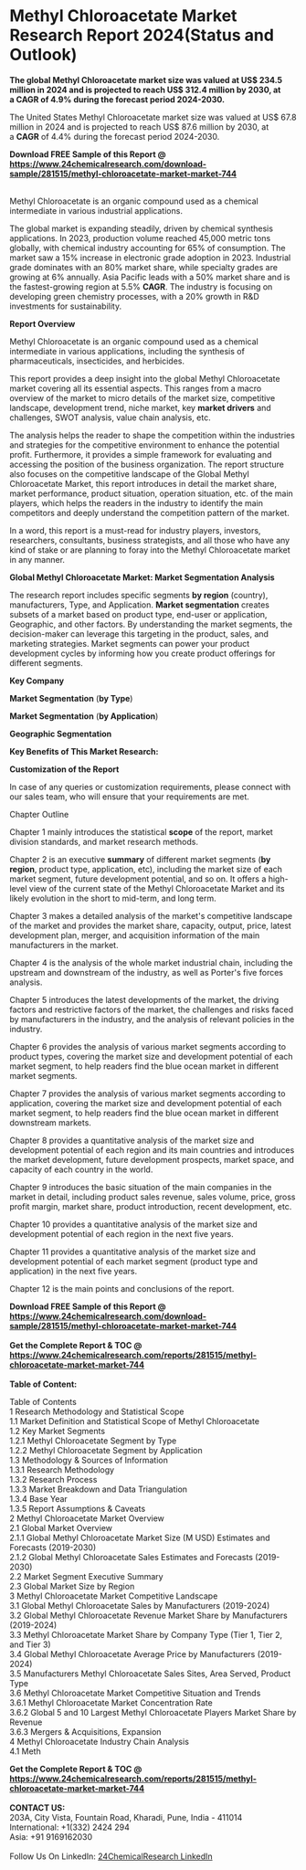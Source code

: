 <h1>Methyl Chloroacetate Market Research Report 2024(Status and Outlook)</h1><p><strong>The global Methyl Chloroacetate market size was valued at US$ 234.5 million in 2024 and is projected to reach US$ 312.4 million by 2030, at a CAGR of 4.9% during the forecast period 2024-2030.</strong></p><p>
</p><p>The United States Methyl Chloroacetate market size was valued at US$ 67.8 million in 2024 and is projected to reach US$ 87.6 million by 2030, at a <strong>CAGR</strong> of 4.4% during the forecast period 2024-2030.</p><div><b>Download FREE Sample of this Report @ 
            <a href="https://www.24chemicalresearch.com/download-sample/281515/methyl-chloroacetate-market-market-744">
            https://www.24chemicalresearch.com/download-sample/281515/methyl-chloroacetate-market-market-744</a></b></div><br><p>
</p><p>Methyl Chloroacetate is an organic compound used as a chemical intermediate in various industrial applications.</p><p>
</p><p>The global market is expanding steadily, driven by chemical synthesis applications. In 2023, production volume reached 45,000 metric tons globally, with chemical industry accounting for 65% of consumption. The market saw a 15% increase in electronic grade adoption in 2023. Industrial grade dominates with an 80% market share, while specialty grades are growing at 6% annually. Asia Pacific leads with a 50% market share and is the fastest-growing region at 5.5% <strong>CAGR</strong>. The industry is focusing on developing green chemistry processes, with a 20% growth in R&amp;D investments for sustainability.</p><p>
</p><p><strong>Report Overview</strong></p><p>
</p><p></p><p>
</p><p>Methyl Chloroacetate is an organic compound used as a chemical intermediate in various applications, including the synthesis of pharmaceuticals, insecticides, and herbicides.</p><p>
</p><p>This report provides a deep insight into the global Methyl Chloroacetate market covering all its essential aspects. This ranges from a macro overview of the market to micro details of the market size, competitive landscape, development trend, niche market, key <strong>market drivers</strong> and challenges, SWOT analysis, value chain analysis, etc.</p><p>
</p><p>The analysis helps the reader to shape the competition within the industries and strategies for the competitive environment to enhance the potential profit. Furthermore, it provides a simple framework for evaluating and accessing the position of the business organization. The report structure also focuses on the competitive landscape of the Global Methyl Chloroacetate Market, this report introduces in detail the market share, market performance, product situation, operation situation, etc. of the main players, which helps the readers in the industry to identify the main competitors and deeply understand the competition pattern of the market.</p><p>
</p><p>In a word, this report is a must-read for industry players, investors, researchers, consultants, business strategists, and all those who have any kind of stake or are planning to foray into the Methyl Chloroacetate market in any manner.</p><p>
</p><p><strong>Global Methyl Chloroacetate Market: Market Segmentation Analysis</strong></p><p>
</p><p>The research report includes specific segments <strong>by region</strong> (country), manufacturers, Type, and Application. <strong>Market segmentation</strong> creates subsets of a market based on product type, end-user or application, Geographic, and other factors. By understanding the market segments, the decision-maker can leverage this targeting in the product, sales, and marketing strategies. Market segments can power your product development cycles by informing how you create product offerings for different segments.</p><p>
</p><p><strong>Key Company</strong></p><p>
</p><p>
</p><p><strong>Market Segmentation</strong> (<strong>by Type</strong>)</p><p>
</p><p>
</p><p><strong>Market Segmentation</strong> (<strong>by Application</strong>)</p><p>
</p><p>
</p><p><strong>Geographic Segmentation</strong></p><p>
</p><p>
</p><p><strong>Key Benefits of This Market Research:</strong></p><p>
</p><p>
</p><p><strong>Customization of the Report</strong></p><p>
</p><p>In case of any queries or customization requirements, please connect with our sales team, who will ensure that your requirements are met.</p><p>
</p><p>Chapter Outline</p><p>
</p><p>Chapter 1 mainly introduces the statistical <strong>scope</strong> of the report, market division standards, and market research methods.</p><p>
</p><p>Chapter 2 is an executive <strong>summary</strong> of different market segments (<strong>by region</strong>, product type, application, etc), including the market size of each market segment, future development potential, and so on. It offers a high-level view of the current state of the Methyl Chloroacetate Market and its likely evolution in the short to mid-term, and long term.</p><p>
</p><p>Chapter 3 makes a detailed analysis of the market's competitive landscape of the market and provides the market share, capacity, output, price, latest development plan, merger, and acquisition information of the main manufacturers in the market.</p><p>
</p><p>Chapter 4 is the analysis of the whole market industrial chain, including the upstream and downstream of the industry, as well as Porter's five forces analysis.</p><p>
</p><p>Chapter 5 introduces the latest developments of the market, the driving factors and restrictive factors of the market, the challenges and risks faced by manufacturers in the industry, and the analysis of relevant policies in the industry.</p><p>
</p><p>Chapter 6 provides the analysis of various market segments according to product types, covering the market size and development potential of each market segment, to help readers find the blue ocean market in different market segments.</p><p>
</p><p>Chapter 7 provides the analysis of various market segments according to application, covering the market size and development potential of each market segment, to help readers find the blue ocean market in different downstream markets.</p><p>
</p><p>Chapter 8 provides a quantitative analysis of the market size and development potential of each region and its main countries and introduces the market development, future development prospects, market space, and capacity of each country in the world.</p><p>
</p><p>Chapter 9 introduces the basic situation of the main companies in the market in detail, including product sales revenue, sales volume, price, gross profit margin, market share, product introduction, recent development, etc.</p><p>
</p><p>Chapter 10 provides a quantitative analysis of the market size and development potential of each region in the next five years.</p><p>
</p><p>Chapter 11 provides a quantitative analysis of the market size and development potential of each market segment (product type and application) in the next five years.</p><p>
</p><p>Chapter 12 is the main points and conclusions of the report.</p><div><b>Download FREE Sample of this Report @ 
            <a href="https://www.24chemicalresearch.com/download-sample/281515/methyl-chloroacetate-market-market-744">
            https://www.24chemicalresearch.com/download-sample/281515/methyl-chloroacetate-market-market-744</a></b></div><br><div><b>Get the Complete Report & TOC @ 
            <a href="https://www.24chemicalresearch.com/reports/281515/methyl-chloroacetate-market-market-744">
            https://www.24chemicalresearch.com/reports/281515/methyl-chloroacetate-market-market-744</a></b></div><br>
            <b>Table of Content:</b><p>Table of Contents<br />
 1 Research Methodology and Statistical Scope<br />
 1.1 Market Definition and Statistical Scope of Methyl Chloroacetate<br />
 1.2 Key Market Segments<br />
 1.2.1 Methyl Chloroacetate Segment by Type<br />
 1.2.2 Methyl Chloroacetate Segment by Application<br />
 1.3 Methodology & Sources of Information<br />
 1.3.1 Research Methodology<br />
 1.3.2 Research Process<br />
 1.3.3 Market Breakdown and Data Triangulation<br />
 1.3.4 Base Year<br />
 1.3.5 Report Assumptions & Caveats<br />
 2 Methyl Chloroacetate Market Overview<br />
 2.1 Global Market Overview<br />
 2.1.1 Global Methyl Chloroacetate Market Size (M USD) Estimates and Forecasts (2019-2030)<br />
 2.1.2 Global Methyl Chloroacetate Sales Estimates and Forecasts (2019-2030)<br />
 2.2 Market Segment Executive Summary<br />
 2.3 Global Market Size by Region<br />
 3 Methyl Chloroacetate Market Competitive Landscape<br />
 3.1 Global Methyl Chloroacetate Sales by Manufacturers (2019-2024)<br />
 3.2 Global Methyl Chloroacetate Revenue Market Share by Manufacturers (2019-2024)<br />
 3.3 Methyl Chloroacetate Market Share by Company Type (Tier 1, Tier 2, and Tier 3)<br />
 3.4 Global Methyl Chloroacetate Average Price by Manufacturers (2019-2024)<br />
 3.5 Manufacturers Methyl Chloroacetate Sales Sites, Area Served, Product Type<br />
 3.6 Methyl Chloroacetate Market Competitive Situation and Trends<br />
 3.6.1 Methyl Chloroacetate Market Concentration Rate<br />
 3.6.2 Global 5 and 10 Largest Methyl Chloroacetate Players Market Share by Revenue<br />
 3.6.3 Mergers & Acquisitions, Expansion<br />
 4 Methyl Chloroacetate Industry Chain Analysis<br />
 4.1 Meth</p><div><b>Get the Complete Report & TOC @ 
            <a href="https://www.24chemicalresearch.com/reports/281515/methyl-chloroacetate-market-market-744">
            https://www.24chemicalresearch.com/reports/281515/methyl-chloroacetate-market-market-744</a></b></div><br><b>CONTACT US:</b><br>
            203A, City Vista, Fountain Road, Kharadi, Pune, India - 411014<br>
            International: +1(332) 2424 294<br>
            Asia: +91 9169162030 <br><br>
            Follow Us On LinkedIn: <a href="https://www.linkedin.com/company/24chemicalresearch/">24ChemicalResearch LinkedIn</a>